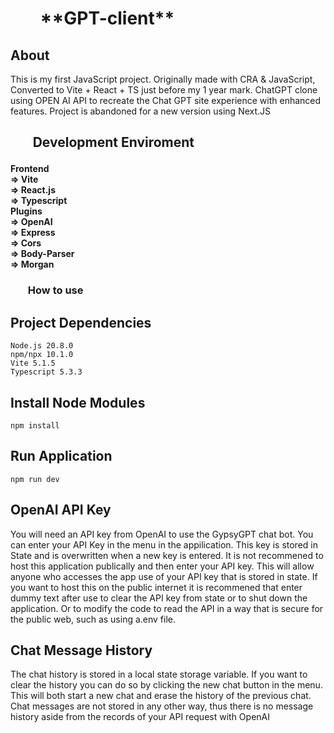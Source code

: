 <h1>
<ul><b>
**GPT-client**
</b></ul>
</h1>

<h2>
About
</h2>
<p>
This is my first JavaScript project. Originally made with CRA & JavaScript, Converted to Vite + React + TS just before my 1 year mark. ChatGPT clone using OPEN AI API to recreate the Chat GPT site experience with enhanced features. 
Project is abandoned for a new version using Next.JS
</p>
<h2>
<ul><b>Development Enviroment</b></ul>
</h2>

<h4>
    Frontend<br>
        => Vite<br>
        => React.js<br>
        => Typescript<br>
    Plugins<br>
        => OpenAI<br>
        => Express<br>
        => Cors<br>
        => Body-Parser<br>
        => Morgan<br>
</h4>

<h3>
<ul><b>How to use</b></ul>
</h3>

## **Project Dependencies**

    Node.js 20.8.0
    npm/npx 10.1.0
    Vite 5.1.5
    Typescript 5.3.3

## Install Node Modules

    npm install

## Run Application

    npm run dev

## OpenAI API Key

You will need an API key from OpenAI to use the GypsyGPT chat bot. You can enter your API Key in the menu in the appilication. This key is stored in State and is overwritten when a new key is entered. It is not recommened to host this application publically and then enter your API key. This will allow anyone who accesses the app use of your API key that is stored in state. If you want to host this on the public internet it is recommened that enter dummy text after use to clear the API key from state or to shut down the application. Or to modify the code to read the API in a way that is secure for the public web, such as using a.env file.

## Chat Message History

The chat history is stored in a local state storage variable. If you want to clear the history you can do so by clicking the new chat button in the menu. This will both start a new chat and erase the history of the previous chat. Chat messages are not stored in any other way, thus there is no message history aside from the records of your API request with OpenAI